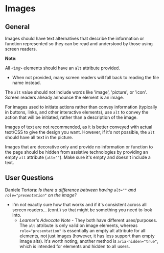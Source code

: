 # Images

## General

Images should have text alternatives that describe the information or function represented so they can be read and understood by those using screen readers.

**Note:**

All `<img>` elements should have an `alt` attribute provided.
- When not provided, many screen readers will fall back to reading the file name instead.

The `alt` value should not include words like 'image', 'picture', or 'icon'. Screen readers already announce the element is an image.

For images used to initiate actions rather than convey information (typically in buttons, links, and other interactive elements), use `alt` to convey the action that will be initiated, rather than a description of the image.

Images of text are not recommended, as it is better conveyed with actual text/CSS to give the design you want. However, if it's not possible, the `alt` should have all text in the picture.

Images that are decorative only and provide no information or function to the page should be hidden from assistive technologies by providing an empty `alt` attribute (`alt=""`). Make sure it's empty and doesn't include a text.

## User Questions

Daniele Tortora: *Is there a difference between having `alt=""` and `role="presentation"` on the image?*
- I'm not exactly sure how that works and if it's consistent across all screen readers... (cont.) so that might be something you need to look into.
  - _Learner's Advocate Note_ - They both have different uses/purposes. The `alt` attribute is only valid on image elements, whereas `role="presentation"` is essentially an empty alt attribute for all elements, not just images (however, it has less support than empty image alts). It's worth noting, another method is `aria-hidden="true"`, which is intended for elements and hidden to all users.
